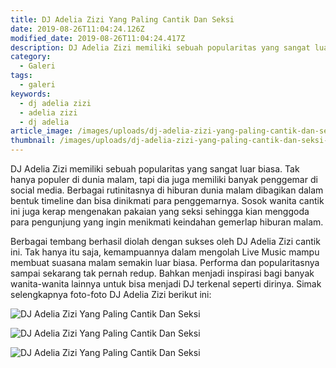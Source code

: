 ```yaml
---
title: DJ Adelia Zizi Yang Paling Cantik Dan Seksi
date: 2019-08-26T11:04:24.126Z
modified_date: 2019-08-26T11:04:24.417Z
description: DJ Adelia Zizi memiliki sebuah popularitas yang sangat luar biasa. Tak hanya populer di dunia malam, tapi dia juga memiliki banyak penggemar di social media.
category:
  - Galeri
tags:
  - galeri
keywords:
  - dj adelia zizi
  - adelia zizi
  - dj adelia
article_image: /images/uploads/dj-adelia-zizi-yang-paling-cantik-dan-seksi-1.jpg
thumbnail: /images/uploads/dj-adelia-zizi-yang-paling-cantik-dan-seksi-5-cver.jpg
---
```

DJ Adelia Zizi memiliki sebuah popularitas yang sangat luar biasa. Tak hanya populer di dunia malam, tapi dia juga memiliki banyak penggemar di social media. Berbagai rutinitasnya di hiburan dunia malam dibagikan dalam bentuk timeline dan bisa dinikmati para penggemarnya. Sosok wanita cantik ini juga kerap mengenakan pakaian yang seksi sehingga kian menggoda para pengunjung yang ingin menikmati keindahan gemerlap hiburan malam.

Berbagai tembang berhasil diolah dengan sukses oleh DJ Adelia Zizi cantik ini. Tak hanya itu saja, kemampuannya dalam mengolah Live Music mampu membuat suasana malam semakin luar biasa. Performa dan popularitasnya sampai sekarang tak pernah redup. Bahkan menjadi inspirasi bagi banyak wanita-wanita lainnya untuk bisa menjadi DJ terkenal seperti dirinya. Simak selengkapnya foto-foto DJ Adelia Zizi berikut ini:

![DJ Adelia Zizi Yang Paling Cantik Dan Seksi](https://res.cloudinary.com/kodai/image/upload/v1566877327/dm/dj/dj-adelia-zizi-yang-paling-cantik-dan-seksi-5.jpg)

![DJ Adelia Zizi Yang Paling Cantik Dan Seksi](https://res.cloudinary.com/kodai/image/upload/v1566877327/dm/dj/dj-adelia-zizi-yang-paling-cantik-dan-seksi-1.jpg)

![DJ Adelia Zizi Yang Paling Cantik Dan Seksi](https://res.cloudinary.com/kodai/image/upload/v1566881104/dm/dj/dj-adelia-zizi-yang-paling-cantik-dan-seksi-4.jpg)

